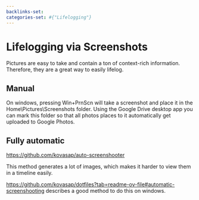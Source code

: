 ```yaml
---
backlinks-set: 
categories-set: #{"Lifelogging"}
---
```

# Lifelogging via Screenshots

Pictures are easy to take and contain a ton of context-rich information.
Therefore, they are a great way to easily lifelog.


## Manual

On windows, pressing Win+PrnScn will take a screenshot and place it in the
Home\\Pictures\\Screenshots folder.
Using the Google Drive desktop app you can mark this folder so that all photos
places to it automatically get uploaded to Google Photos.


## Fully automatic

https://github.com/kovasap/auto-screenshooter

This method generates a lot of images, which makes it harder to view them in a
timeline easily.

https://github.com/kovasap/dotfiles?tab=readme-ov-file#automatic-screenshooting
describes a good method to do this on windows.